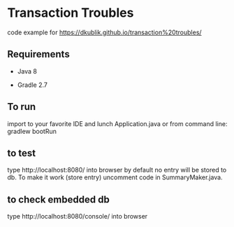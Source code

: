 Transaction Troubles
===============

code example for https://dkublik.github.io/transaction%20troubles/


## Requirements

* Java 8

* Gradle 2.7

## To run
import to your favorite IDE and lunch Application.java
or
from command line: gradlew bootRun


## to test
type http://localhost:8080/ into browser
by default no entry will be stored to db.
To make it work (store entry) uncomment code in SummaryMaker.java.

## to check embedded db
type http://localhost:8080/console/ into browser


